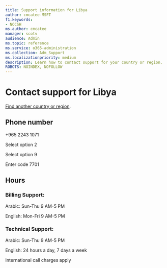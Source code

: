 ```yaml
---                                
title: Support information for Libya
author: cmcatee-MSFT
f1.keywords:
- NOCSH
ms.author: cmcatee
manager: scotv
audience: Admin
ms.topic: reference
ms.service: o365-administration
ms.collection: Adm_Support
ms.localizationpriority: medium
description: Learn how to contact support for your country or region.
ROBOTS: NOINDEX, NOFOLLOW
---
```


# Contact support for Libya

[Find another country or region](../get-help-support.md).

## Phone number
+965 2243 1071

Select option 2

Select option 9

Enter code 7701

## Hours
### Billing Support:

Arabic: Sun-Thu 9 AM-5 PM

English: Mon-Fri 9 AM-5 PM

### Technical Support:

Arabic: Sun-Thu 9 AM-5 PM

English: 24 hours a day, 7 days a week

International call charges apply
